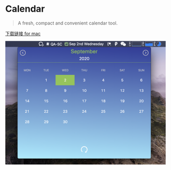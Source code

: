 # Calendar
> A fresh, compact and convenient calendar tool.

[下载链接 for mac](https://github.com/daejong123/Calendar/releases/download/v1.0.0/Calendar-1.0.0.dmg)

![预览图片](https://github.com/daejong123/Calendar/raw/master/calendar.png)


